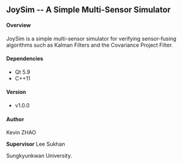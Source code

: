 ## JoySim -- A Simple Multi-Sensor Simulator

#### Overview

JoySim is a simple multi-sensor simulator for verifying sensor-fusing algorithms such as Kalman Filters and the Covariance Project Filter. 

#### Dependencies

- Qt 5.9
- C++11

#### Version

- v1.0.0

#### Author

Kevin ZHAO

**Supervisor** Lee Sukhan

Sungkyunkwan University.



